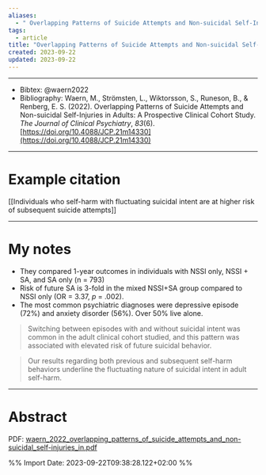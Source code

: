 ```yaml
---
aliases:
  - " Overlapping Patterns of Suicide Attempts and Non-suicidal Self-Injuries in Adults "
tags:
  - article
title: "Overlapping Patterns of Suicide Attempts and Non-suicidal Self-Injuries in Adults: A Prospective Clinical Cohort Study"
created: 2023-09-22
updated: 2023-09-22
---
```


---

- Bibtex: @waern2022
- Bibliography: Waern, M., Strömsten, L., Wiktorsson, S., Runeson, B., & Renberg, E. S. (2022). Overlapping Patterns of Suicide Attempts and Non-suicidal Self-Injuries in Adults: A Prospective Clinical Cohort Study. _The Journal of Clinical Psychiatry_, _83_(6). [https://doi.org/10.4088/JCP.21m14330](https://doi.org/10.4088/JCP.21m14330)

---
# Example citation

[[Individuals who self-harm with fluctuating suicidal intent are at higher risk of subsequent suicide attempts]]

---
# My notes
- They compared 1-year outcomes in individuals with NSSI only, NSSI + SA, and SA only (n = 793)
- Risk of future SA is 3-fold in the mixed NSSI+SA group compared to NSSI only (OR = 3.37, *p* = .002).
- The most common psychiatric diagnoses were depressive episode (72%) and anxiety disorder (56%). Over 50% live alone.

> Switching between episodes with and without suicidal intent was common in the adult clinical cohort studied, and this pattern was associated with elevated risk of future suicidal behavior.

> Our results regarding both previous and subsequent self-harm behaviors underline the fluctuating nature of suicidal intent in adult self-harm.

---

# Abstract

PDF: [waern_2022_overlapping_patterns_of_suicide_attempts_and_non-suicidal_self-injuries_in.pdf](file:///Users/oskarflygare/Library/CloudStorage/OneDrive-KarolinskaInstitutet/30-39%20Resources/37%20-%20Personal%20research%20library/zotero-articles/Waern/waern_2022_overlapping_patterns_of_suicide_attempts_and_non-suicidal_self-injuries_in.pdf)

%% Import Date: 2023-09-22T09:38:28.122+02:00 %%
